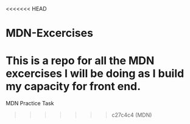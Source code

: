 <<<<<<< HEAD
# MDN-Excercises
This is a repo for all the MDN excercises I will be doing as I build my capacity for front end. 
=======
MDN Practice Task
>>>>>>> c27c4c4 (MDN)

